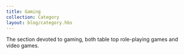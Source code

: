 ```yaml
---
title: Gaming
collection: Category
layout: blog/category.hbs
---
```


The section devoted to gaming, both table top role-playing games and video games.
